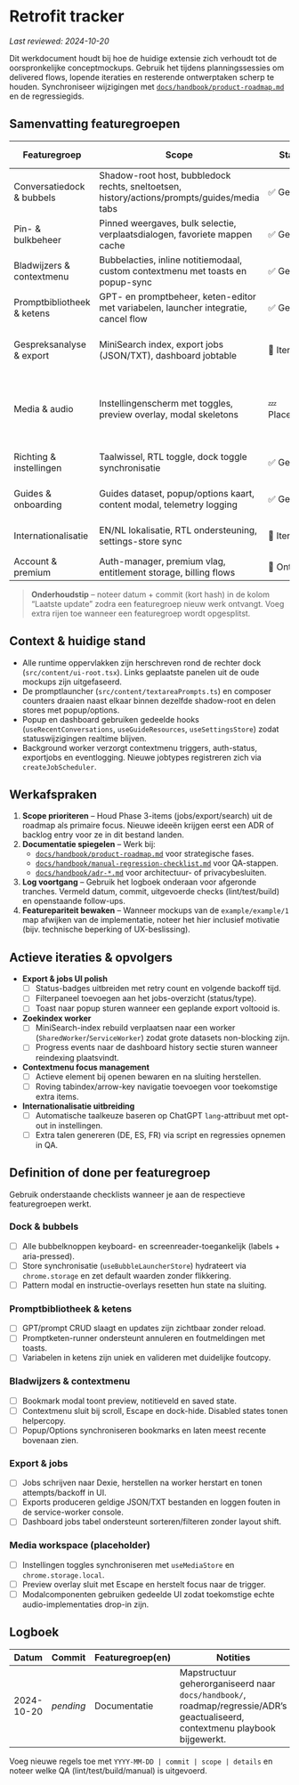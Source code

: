 # Retrofit tracker

_Last reviewed: 2024-10-20_

Dit werkdocument houdt bij hoe de huidige extensie zich verhoudt tot de oorspronkelijke conceptmockups. Gebruik het tijdens planningssessies om delivered flows, lopende iteraties en resterende ontwerptaken scherp te houden. Synchroniseer wijzigingen met [`docs/handbook/product-roadmap.md`](./product-roadmap.md) en de regressiegids.

## Samenvatting featuregroepen
| Featuregroep | Scope | Status | Laatste update |
| --- | --- | --- | --- |
| Conversatiedock & bubbels | Shadow-root host, bubbledock rechts, sneltoetsen, history/actions/prompts/guides/media tabs | ✅ Gereed | 2024-10-20 – main branch |
| Pin- & bulkbeheer | Pinned weergaves, bulk selectie, verplaatsdialogen, favoriete mappen cache | ✅ Gereed | 2024-10-20 – main branch |
| Bladwijzers & contextmenu | Bubbelacties, inline notitiemodaal, custom contextmenu met toasts en popup-sync | ✅ Gereed | 2024-10-20 – main branch |
| Promptbibliotheek & ketens | GPT- en promptbeheer, keten-editor met variabelen, launcher integratie, cancel flow | ✅ Gereed | 2024-10-20 – main branch |
| Gespreksanalyse & export | MiniSearch index, export jobs (JSON/TXT), dashboard jobtable | 🚧 Iteratie | 2024-10-20 – backoff UI polish gepland |
| Media & audio | Instellingenscherm met toggles, preview overlay, modal skeletons | 💤 Placeholder | 2024-10-20 – functionaliteit simulatie, geen echte audio |
| Richting & instellingen | Taalwissel, RTL toggle, dock toggle synchronisatie | ✅ Gereed | 2024-10-20 – main branch |
| Guides & onboarding | Guides dataset, popup/options kaart, content modal, telemetry logging | ✅ Gereed | 2024-10-20 – main branch |
| Internationalisatie | EN/NL lokalisatie, RTL ondersteuning, settings-store sync | 🚧 Iteratie | 2024-10-20 – extra talen gepland |
| Account & premium | Auth-manager, premium vlag, entitlement storage, billing flows | 📝 Ontwerp | Nog te plannen |

> **Onderhoudstip** – noteer datum + commit (kort hash) in de kolom “Laatste update” zodra een featuregroep nieuw werk ontvangt. Voeg extra rijen toe wanneer een featuregroep wordt opgesplitst.

## Context & huidige stand
- Alle runtime oppervlakken zijn herschreven rond de rechter dock (`src/content/ui-root.tsx`). Links geplaatste panelen uit de oude mockups zijn uitgefaseerd.
- De promptlauncher (`src/content/textareaPrompts.ts`) en composer counters draaien naast elkaar binnen dezelfde shadow-root en delen stores met popup/options.
- Popup en dashboard gebruiken gedeelde hooks (`useRecentConversations`, `useGuideResources`, `useSettingsStore`) zodat statuswijzigingen realtime blijven.
- Background worker verzorgt contextmenu triggers, auth-status, exportjobs en eventlogging. Nieuwe jobtypes registreren zich via `createJobScheduler`.

## Werkafspraken
1. **Scope prioriteren** – Houd Phase 3-items (jobs/export/search) uit de roadmap als primaire focus. Nieuwe ideeën krijgen eerst een ADR of backlog entry voor ze in dit bestand landen.
2. **Documentatie spiegelen** – Werk bij:
   - [`docs/handbook/product-roadmap.md`](./product-roadmap.md) voor strategische fases.
   - [`docs/handbook/manual-regression-checklist.md`](./manual-regression-checklist.md) voor QA-stappen.
   - [`docs/handbook/adr-*.md`](./) voor architectuur- of privacybesluiten.
3. **Log voortgang** – Gebruik het logboek onderaan voor afgeronde tranches. Vermeld datum, commit, uitgevoerde checks (lint/test/build) en openstaande follow-ups.
4. **Featurepariteit bewaken** – Wanneer mockups van de `example/example/1` map afwijken van de implementatie, noteer het hier inclusief motivatie (bijv. technische beperking of UX-beslissing).

## Actieve iteraties & opvolgers
- **Export & jobs UI polish**
  - [ ] Status-badges uitbreiden met retry count en volgende backoff tijd.
  - [ ] Filterpaneel toevoegen aan het jobs-overzicht (status/type).
  - [ ] Toast naar popup sturen wanneer een geplande export voltooid is.
- **Zoekindex worker**
  - [ ] MiniSearch-index rebuild verplaatsen naar een worker (`SharedWorker`/`ServiceWorker`) zodat grote datasets non-blocking zijn.
  - [ ] Progress events naar de dashboard history sectie sturen wanneer reindexing plaatsvindt.
- **Contextmenu focus management**
  - [ ] Actieve element bij openen bewaren en na sluiting herstellen.
  - [ ] Roving tabindex/arrow-key navigatie toevoegen voor toekomstige extra items.
- **Internationalisatie uitbreiding**
  - [ ] Automatische taalkeuze baseren op ChatGPT `lang`-attribuut met opt-out in instellingen.
  - [ ] Extra talen genereren (DE, ES, FR) via script en regressies opnemen in QA.

## Definition of done per featuregroep
Gebruik onderstaande checklists wanneer je aan de respectieve featuregroepen werkt.

### Dock & bubbels
- [ ] Alle bubbelknoppen keyboard- en screenreader-toegankelijk (labels + aria-pressed).
- [ ] Store synchronisatie (`useBubbleLauncherStore`) hydrateert via `chrome.storage` en zet default waarden zonder flikkering.
- [ ] Pattern modal en instructie-overlays resetten hun state na sluiting.

### Promptbibliotheek & ketens
- [ ] GPT/prompt CRUD slaagt en updates zijn zichtbaar zonder reload.
- [ ] Promptketen-runner ondersteunt annuleren en foutmeldingen met toasts.
- [ ] Variabelen in ketens zijn uniek en valideren met duidelijke foutcopy.

### Bladwijzers & contextmenu
- [ ] Bookmark modal toont preview, notitieveld en saved state.
- [ ] Contextmenu sluit bij scroll, Escape en dock-hide. Disabled states tonen helpercopy.
- [ ] Popup/Options synchroniseren bookmarks en laten meest recente bovenaan zien.

### Export & jobs
- [ ] Jobs schrijven naar Dexie, herstellen na worker herstart en tonen attempts/backoff in UI.
- [ ] Exports produceren geldige JSON/TXT bestanden en loggen fouten in de service-worker console.
- [ ] Dashboard jobs tabel ondersteunt sorteren/filteren zonder layout shift.

### Media workspace (placeholder)
- [ ] Instellingen toggles synchroniseren met `useMediaStore` en `chrome.storage.local`.
- [ ] Preview overlay sluit met Escape en herstelt focus naar de trigger.
- [ ] Modalcomponenten gebruiken gedeelde UI zodat toekomstige echte audio-implementaties drop-in zijn.

## Logboek
| Datum | Commit | Featuregroep(en) | Notities |
| --- | --- | --- | --- |
| 2024-10-20 | _pending_ | Documentatie | Mapstructuur geherorganiseerd naar `docs/handbook/`, roadmap/regressie/ADR’s geactualiseerd, contextmenu playbook bijgewerkt. |

Voeg nieuwe regels toe met `YYYY-MM-DD | commit | scope | details` en noteer welke QA (lint/test/build/manual) is uitgevoerd.
